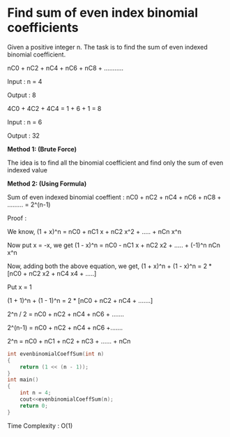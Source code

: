 # Find sum of even index binomial coefficients

Given a positive integer n. The task is to find the sum of even indexed binomial coefficient.
    
nC0 + nC2 + nC4 + nC6 + nC8 + ………..

Input : n = 4
    
Output : 8
    
4C0 + 4C2 + 4C4 = 1 + 6 + 1 = 8

Input : n = 6
    
Output : 32

**Method 1: (Brute Force)**

The idea is to find all the binomial coefficient and find only the sum of even indexed value

**Method 2: (Using Formula)**

Sum of even indexed binomial coeffient :
nC0 + nC2 + nC4 + nC6 + nC8 + ……… = 2^(n-1)

Proof :

We know, (1 + x)^n = nC0 + nC1 x + nC2 x^2 + ..... + nCn x^n

Now put x = -x, we get (1 - x)^n = nC0 - nC1 x + nC2 x2 + ..... + (-1)^n nCn x^n

Now, adding both the above equation, we get, (1 + x)^n + (1 - x)^n = 2 * [nC0 + nC2 x2 + nC4 x4 + .....]

Put x = 1
    
(1 + 1)^n + (1 - 1)^n = 2 * [nC0 + nC2 + nC4 + .......]

2^n / 2 = nC0 + nC2 + nC4 + nC6 + .......
    
2^(n-1) = nC0 + nC2 + nC4 + nC6 +.......

2^n = nC0 + nC1 + nC2 + nC3 + ...... + nCn

```cpp
int evenbinomialCoeffSum(int n) 
{ 
    return (1 << (n - 1)); 
} 
int main() 
{ 
    int n = 4; 
    cout<<evenbinomialCoeffSum(n); 
    return 0; 
} 
```
Time Complexity : O(1)
